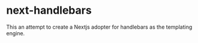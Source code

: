# next-handlebars
This an attempt to create a Nextjs adopter for handlebars as the templating engine.
